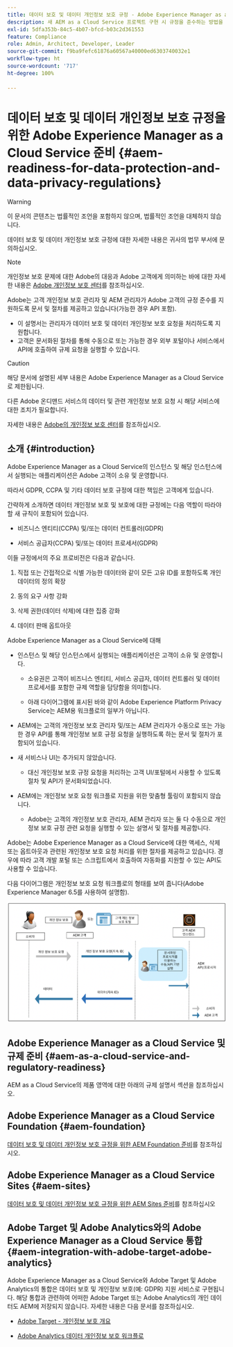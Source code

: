 ```yaml
---
title: 데이터 보호 및 데이터 개인정보 보호 규정 - Adobe Experience Manager as a Cloud Service 준비
description: 새 AEM as a Cloud Service 프로젝트 구현 시 규정을 준수하는 방법을 포함하여 다양한 데이터 보호 및 데이터 개인정보 보호 규정에 대한 Adobe Experience Manager as a Cloud Service 지원에 대해 알아봅니다. 이러한 규정으로는 EU 일반 데이터 보호 규정(GDPR), 캘리포니아 소비자 개인정보 보호법이 있습니다.
exl-id: 5dfa353b-84c5-4b07-bfcd-b03c2d361553
feature: Compliance
role: Admin, Architect, Developer, Leader
source-git-commit: f9ba9fefc61876a60567a40000ed6303740032e1
workflow-type: ht
source-wordcount: '717'
ht-degree: 100%

---
```


# 데이터 보호 및 데이터 개인정보 보호 규정을 위한 Adobe Experience Manager as a Cloud Service 준비 {#aem-readiness-for-data-protection-and-data-privacy-regulations}

>[!WARNING]
>
>이 문서의 콘텐츠는 법률적인 조언을 포함하지 않으며, 법률적인 조언을 대체하지 않습니다.
>
>데이터 보호 및 데이터 개인정보 보호 규정에 대한 자세한 내용은 귀사의 법무 부서에 문의하십시오.

>[!NOTE]
>
>개인정보 보호 문제에 대한 Adobe의 대응과 Adobe 고객에게 의미하는 바에 대한 자세한 내용은 [Adobe 개인정보 보호 센터](https://www.adobe.com/kr/privacy.html)를 참조하십시오.

Adobe는 고객 개인정보 보호 관리자 및 AEM 관리자가 Adobe 고객의 규정 준수를 지원하도록 문서 및 절차를 제공하고 있습니다(가능한 경우 API 포함).

* 이 설명서는 관리자가 데이터 보호 및 데이터 개인정보 보호 요청을 처리하도록 지원합니다.
* 고객은 문서화된 절차를 통해 수동으로 또는 가능한 경우 외부 포털이나 서비스에서 API에 호출하여 규제 요청을 실행할 수 있습니다.

>[!CAUTION]
>
>해당 문서에 설명된 세부 내용은 Adobe Experience Manager as a Cloud Service로 제한됩니다.
>
>다른 Adobe 온디맨드 서비스의 데이터 및 관련 개인정보 보호 요청 시 해당 서비스에 대한 조치가 필요합니다.
>
>자세한 내용은 [Adobe의 개인정보 보호 센터](https://www.adobe.com/privacy.html)를 참조하십시오.

## 소개 {#introduction}

Adobe Experience Manager as a Cloud Service의 인스턴스 및 해당 인스턴스에서 실행되는 애플리케이션은 Adobe 고객이 소유 및 운영합니다.

따라서 GDPR, CCPA 및 기타 데이터 보호 규정에 대한 책임은 고객에게 있습니다.

간략하게 소개하면 데이터 개인정보 보호 및 보호에 대한 규정에는 다음 역할이 따라야 할 새 규칙이 포함되어 있습니다.

* 비즈니스 엔티티(CCPA) 및/또는 데이터 컨트롤러(GDPR)

* 서비스 공급자(CCPA) 및/또는 데이터 프로세서(GDPR)

이들 규정에서의 주요 프로비전은 다음과 같습니다.

1. 직접 또는 간접적으로 식별 가능한 데이터와 같이 모든 고유 ID를 포함하도록 개인 데이터의 정의 확장

2. 동의 요구 사항 강화

3. 삭제 권한(데이터 삭제)에 대한 집중 강화

4. 데이터 판매 옵트아웃

Adobe Experience Manager as a Cloud Service에 대해

* 인스턴스 및 해당 인스턴스에서 실행되는 애플리케이션은 고객이 소유 및 운영합니다.

   * 소유권은 고객이 비즈니스 엔티티, 서비스 공급자, 데이터 컨트롤러 및 데이터 프로세서를 포함한 규제 역할을 담당함을 의미합니다.

   * 아래 다이어그램에 표시된 바와 같이 Adobe Experience Platform Privacy Service는 AEM용 워크플로의 일부가 아닙니다.

* AEM에는 고객의 개인정보 보호 관리자 및/또는 AEM 관리자가 수동으로 또는 가능한 경우 API를 통해 개인정보 보호 규정 요청을 실행하도록 하는 문서 및 절차가 포함되어 있습니다.

* 새 서비스나 UI는 추가되지 않았습니다.

   * 대신 개인정보 보호 규정 요청을 처리하는 고객 UI/포털에서 사용할 수 있도록 절차 및 API가 문서화되었습니다.

* AEM에는 개인정보 보호 요청 워크플로 지원을 위한 맞춤형 툴링이 포함되지 않습니다.

   * Adobe는 고객의 개인정보 보호 관리자, AEM 관리자 또는 둘 다 수동으로 개인정보 보호 규정 관련 요청을 실행할 수 있는 설명서 및 절차를 제공합니다.

Adobe는 Adobe Experience Manager as a Cloud Service에 대한 액세스, 삭제 또는 옵트아웃과 관련된 개인정보 보호 요청 처리를 위한 절차를 제공하고 있습니다. 경우에 따라 고객 개발 포털 또는 스크립트에서 호출하여 자동화를 지원할 수 있는 API도 사용할 수 있습니다.

다음 다이어그램은 개인정보 보호 요청 워크플로의 형태를 보여 줍니다(Adobe Experience Manager 6.5를 사용하여 설명함).

![데이터 보호 및 개인정보 보호](assets/data-protection-and-privacy-01.png)

## Adobe Experience Manager as a Cloud Service 및 규제 준비 {#aem-as-a-cloud-service-and-regulatory-readiness}

AEM as a Cloud Service의 제품 영역에 대한 아래의 규제 설명서 섹션을 참조하십시오.

## Adobe Experience Manager as a Cloud Service Foundation {#aem-foundation}

[데이터 보호 및 데이터 개인정보 보호 규정을 위한 AEM Foundation 준비](/help/compliance/data-privacy-and-protection-readiness/foundation-readiness.md)를 참조하십시오.

## Adobe Experience Manager as a Cloud Service Sites {#aem-sites}

[데이터 보호 및 데이터 개인정보 보호 규정을 위한 AEM Sites 준비](/help/compliance/data-privacy-and-protection-readiness/sites-readiness.md)를 참조하십시오

## Adobe Target 및 Adobe Analytics와의 Adobe Experience Manager as a Cloud Service 통합 {#aem-integration-with-adobe-target-adobe-analytics}

Adobe Experience Manager as a Cloud Service와 Adobe Target 및 Adobe Analytics의 통합은 데이터 보호 및 개인정보 보호(예: GDPR) 지원 서비스로 구현됩니다. 해당 통합과 관련하여 어떠한 Adobe Target 또는 Adobe Analytics의 개인 데이터도 AEM에 저장되지 않습니다.
자세한 내용은 다음 문서를 참조하십시오.

* [Adobe Target - 개인정보 보호 개요](https://experienceleague.adobe.com/docs/target-dev/developer/implementation/privacy/cmp-privacy-and-general-data-protection-regulation.html)

* [Adobe Analytics 데이터 개인정보 보호 워크플로](https://experienceleague.adobe.com/docs/analytics/admin/admin-tools/data-governance/an-gdpr-workflow.html)
